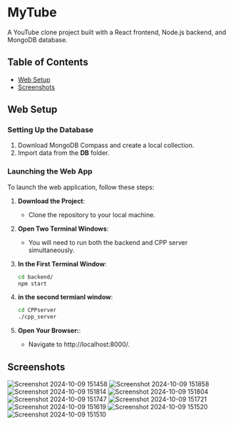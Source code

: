 # MyTube

A YouTube clone project built with a React frontend, Node.js backend, and MongoDB database.

## Table of Contents
- [Web Setup](#web-setup)
- [Screenshots](#screenshots)

## Web Setup

### Setting Up the Database
1. Download MongoDB Compass and create a local collection.
2. Import data from the **DB** folder.

### Launching the Web App
To launch the web application, follow these steps:

1. **Download the Project**:
   - Clone the repository to your local machine.

2. **Open Two Terminal Windows**:
   - You will need to run both the backend and CPP server simultaneously.

3. **In the First Terminal Window**:
   ```bash
   cd backend/
   npm start

4. **in the second termianl window**:
   ```bash
   cd CPPserver
   ./cpp_server

5. **Open Your Browser:**:
    - Navigate to http://localhost:8000/.


## Screenshots
![Screenshot 2024-10-09 151458](https://github.com/user-attachments/assets/96bb8080-265b-4a9a-b4b4-99e5c946b911)
![Screenshot 2024-10-09 151858](https://github.com/user-attachments/assets/eb0766ff-fb81-418d-966a-ab93f37e9bc2)
![Screenshot 2024-10-09 151814](https://github.com/user-attachments/assets/6f8fb29d-7f1f-487f-b47b-24a01a2b421a)
![Screenshot 2024-10-09 151804](https://github.com/user-attachments/assets/5eec73ba-8772-4aa9-97a4-005c6d88e593)
![Screenshot 2024-10-09 151747](https://github.com/user-attachments/assets/65c165c4-66ff-4628-b2a5-de54a9a872ba)
![Screenshot 2024-10-09 151721](https://github.com/user-attachments/assets/dfbc04ad-5daf-443e-aa57-6c426a1b0ed5)
![Screenshot 2024-10-09 151619](https://github.com/user-attachments/assets/5f8981ee-6526-4a90-8428-d5a166b76809)
![Screenshot 2024-10-09 151520](https://github.com/user-attachments/assets/3092589d-6052-45ab-ba78-308f0797fe41)
![Screenshot 2024-10-09 151510](https://github.com/user-attachments/assets/7df1050d-2a5f-4a53-8fa5-8ac9a378675c)


